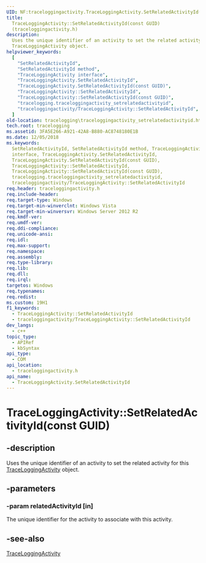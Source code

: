 ```yaml
---
UID: NF:traceloggingactivity.TraceLoggingActivity.SetRelatedActivityId(constGUID)
title:
  TraceLoggingActivity::SetRelatedActivityId(const GUID)
  (traceloggingactivity.h)
description:
  Uses the unique identifier of an activity to set the related activity for this
  TraceLoggingActivity object.
helpviewer_keywords:
  [
    "SetRelatedActivityId",
    "SetRelatedActivityId method",
    "TraceLoggingActivity interface",
    "TraceLoggingActivity.SetRelatedActivityId",
    "TraceLoggingActivity.SetRelatedActivityId(const GUID)",
    "TraceLoggingActivity::SetRelatedActivityId",
    "TraceLoggingActivity::SetRelatedActivityId(const GUID)",
    "tracelogging.traceloggingactivity_setrelatedactivityid",
    "traceloggingactivity/TraceLoggingActivity::SetRelatedActivityId",
  ]
old-location: tracelogging\traceloggingactivity_setrelatedactivityid.htm
tech.root: tracelogging
ms.assetid: 3FA5E266-A921-42A8-B880-AC8748180E1B
ms.date: 12/05/2018
ms.keywords:
  SetRelatedActivityId, SetRelatedActivityId method, TraceLoggingActivity
  interface, TraceLoggingActivity.SetRelatedActivityId,
  TraceLoggingActivity.SetRelatedActivityId(const GUID),
  TraceLoggingActivity::SetRelatedActivityId,
  TraceLoggingActivity::SetRelatedActivityId(const GUID),
  tracelogging.traceloggingactivity_setrelatedactivityid,
  traceloggingactivity/TraceLoggingActivity::SetRelatedActivityId
req.header: traceloggingactivity.h
req.include-header:
req.target-type: Windows
req.target-min-winverclnt: Windows Vista
req.target-min-winversvr: Windows Server 2012 R2
req.kmdf-ver:
req.umdf-ver:
req.ddi-compliance:
req.unicode-ansi:
req.idl:
req.max-support:
req.namespace:
req.assembly:
req.type-library:
req.lib:
req.dll:
req.irql:
targetos: Windows
req.typenames:
req.redist:
ms.custom: 19H1
f1_keywords:
  - TraceLoggingActivity::SetRelatedActivityId
  - traceloggingactivity/TraceLoggingActivity::SetRelatedActivityId
dev_langs:
  - c++
topic_type:
  - APIRef
  - kbSyntax
api_type:
  - COM
api_location:
  - traceloggingactivity.h
api_name:
  - TraceLoggingActivity.SetRelatedActivityId
---
```


# TraceLoggingActivity::SetRelatedActivityId(const GUID)

## -description

Uses the unique identifier of an activity to set the related activity for this
[TraceLoggingActivity](nl-traceloggingactivity-traceloggingactivity~r1.md)
object.

## -parameters

### -param relatedActivityId [in]

The unique identifier for the activity to associate with this activity.

## -see-also

[TraceLoggingActivity](nl-traceloggingactivity-traceloggingactivity~r1.md)
